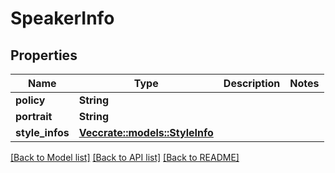 # SpeakerInfo

## Properties

| Name            | Type                                              | Description | Notes |
| --------------- | ------------------------------------------------- | ----------- | ----- |
| **policy**      | **String**                                        |             |       |
| **portrait**    | **String**                                        |             |       |
| **style_infos** | [**Vec<crate::models::StyleInfo>**](StyleInfo.md) |             |       |

[[Back to Model list]](../README.md#documentation-for-models)
[[Back to API list]](../README.md#documentation-for-api-endpoints)
[[Back to README]](../README.md)
